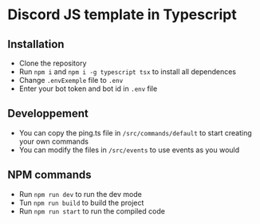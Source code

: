 # Discord JS template in Typescript

## Installation

- Clone the repository
- Run `npm i` and `npm i -g typescript tsx` to install all dependences
- Change `.envExemple` file to `.env`
- Enter your bot token and bot id in `.env` file

## Developpement

- You can copy the ping.ts file in `/src/commands/default` to start creating your own commands
- You can modify the files in `/src/events` to use events as you would

## NPM commands

- Run `npm run dev` to run the dev mode
- Tun `npm run build` to build the project
- Run `npm run start` to run the compiled code